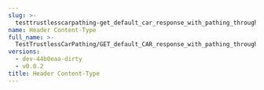```yaml
---
slug: >-
  testtrustlesscarpathing-get_default_car_response_with_pathing_through_unixfs_directory_(accept_header)-header_content-type
name: Header Content-Type
full_name: >-
  TestTrustlessCarPathing/GET_default_CAR_response_with_pathing_through_UnixFS_Directory_(Accept_Header)/Header_Content-Type
versions:
  - dev-44b0eaa-dirty
  - v0.0.2
title: Header Content-Type
---
```


